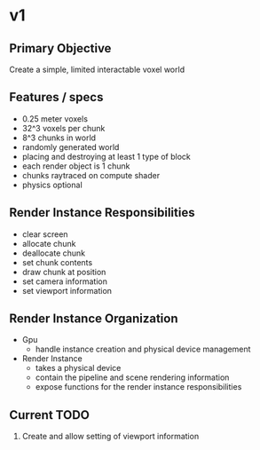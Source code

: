 # v1

## Primary Objective
Create a simple, limited interactable voxel world

## Features / specs
- 0.25 meter voxels
- 32^3 voxels per chunk
- 8^3 chunks in world
- randomly generated world
- placing and destroying at least 1 type of block
- each render object is 1 chunk
- chunks raytraced on compute shader
- physics optional

## Render Instance Responsibilities
- clear screen
- allocate chunk
- deallocate chunk
- set chunk contents
- draw chunk at position
- set camera information
- set viewport information

## Render Instance Organization
- Gpu
  - handle instance creation and physical device management
- Render Instance
  - takes a physical device
  - contain the pipeline and scene rendering information
  - expose functions for the render instance responsibilities

## Current TODO
1. Create and allow setting of viewport information